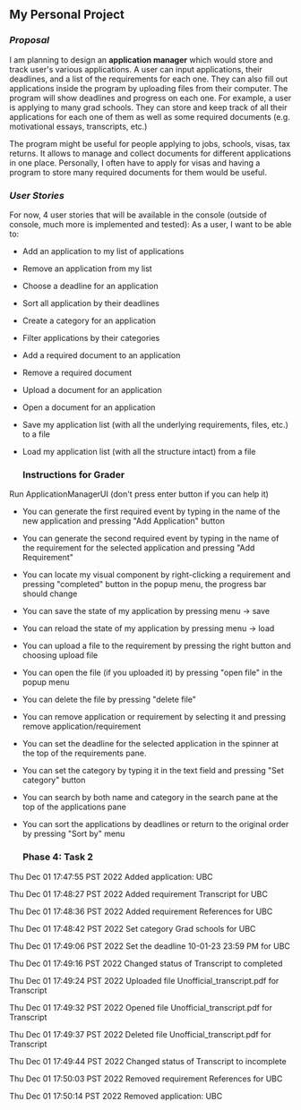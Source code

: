 ## My Personal Project

### *Proposal*

<p> I am planning to design an <strong>application manager</strong> 
which 
would store and track user's various applications. A 
user can input applications, their 
deadlines, and a list of the requirements for each one. 
They can also fill out applications inside the program
by uploading files from their computer. The program 
will show deadlines and progress on each one.
For example, a user is applying to many grad schools.
They can store and keep track of all their applications 
for each one of them as well as some required documents
(e.g. motivational essays, transcripts, etc.) </p>

<p> The program might be useful for people applying to
jobs, schools, visas, tax returns. It allows to manage
and collect documents for different applications in 
one place. Personally, I often have to apply for visas 
and having a program to store many required documents 
for them would be useful.</p>

### *User Stories*

For now, 4 user stories that will be available in the console (outside of console, much more is implemented and tested):
As a user, I want to be able to:
- Add an application to my list of applications
- Remove an application from my list
- Choose a deadline for an application
- Sort all application by their deadlines
- Create a category for an application
- Filter applications by their categories
- Add a required document to an application
- Remove a required document
- Upload a document for an application
- Open a document for an application
- Save my application list (with all the underlying requirements, files, etc.) to a file
- Load my application list (with all the structure intact) from a file

  ### Instructions for Grader
Run ApplicationManagerUI (don't press enter button if you can help it)
- You can generate the first required event by typing in the name of the new application and pressing "Add Application" button
- You can generate the second required event by typing in the name of the requirement for the selected application and pressing "Add Requirement"
- You can locate my visual component by right-clicking a requirement and pressing "completed" button in the popup menu, the progress bar should change
- You can save the state of my application by pressing menu -> save
- You can reload the state of my application by pressing menu -> load
- You can upload a file to the requirement by pressing the right button and choosing upload file
- You can open the file (if you uploaded it) by pressing "open file" in the popup menu
- You can delete the file by pressing "delete file"
- You can remove application or requirement by selecting it and pressing remove application/requirement
- You can set the deadline for the selected application in the spinner at the top of the requirements pane.
- You can set the category by typing it in the text field and pressing "Set category" button
- You can search by both name and category in the search pane at the top of the applications pane
- You can sort the applications by deadlines or return to the original order by pressing "Sort by" menu

  ### Phase 4: Task 2
Thu Dec 01 17:47:55 PST 2022
Added application: UBC

Thu Dec 01 17:48:27 PST 2022
Added requirement Transcript for UBC

Thu Dec 01 17:48:36 PST 2022
Added requirement References for UBC

Thu Dec 01 17:48:42 PST 2022
Set category Grad schools for UBC

Thu Dec 01 17:49:06 PST 2022
Set the deadline 10-01-23 23:59 PM for UBC

Thu Dec 01 17:49:16 PST 2022
Changed status of Transcript to completed

Thu Dec 01 17:49:24 PST 2022
Uploaded file Unofficial_transcript.pdf for Transcript

Thu Dec 01 17:49:32 PST 2022
Opened file Unofficial_transcript.pdf for Transcript

Thu Dec 01 17:49:37 PST 2022
Deleted file Unofficial_transcript.pdf for Transcript

Thu Dec 01 17:49:44 PST 2022
Changed status of Transcript to incomplete

Thu Dec 01 17:50:03 PST 2022
Removed requirement References for UBC

Thu Dec 01 17:50:14 PST 2022
Removed application: UBC

